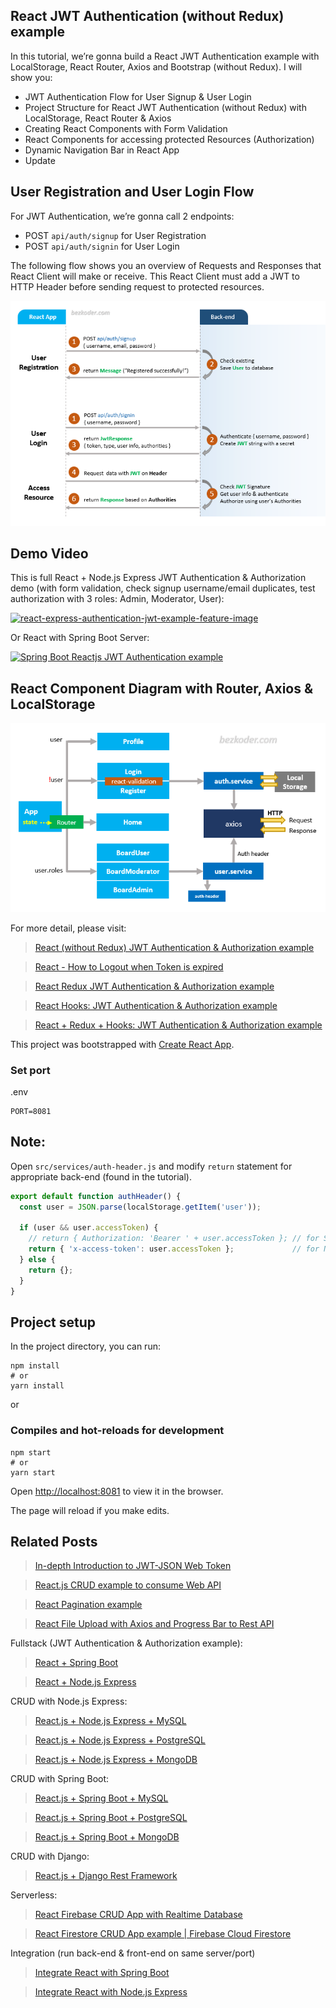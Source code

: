 ## React JWT Authentication (without Redux) example

In this tutorial, we’re gonna build a React JWT Authentication example with LocalStorage, React Router, Axios and Bootstrap (without Redux). I will show you:

- JWT Authentication Flow for User Signup & User Login
- Project Structure for React JWT Authentication (without Redux) with LocalStorage, React Router & Axios
- Creating React Components with Form Validation
- React Components for accessing protected Resources (Authorization)
- Dynamic Navigation Bar in React App
- Update

## User Registration and User Login Flow
For JWT Authentication, we’re gonna call 2 endpoints:

- POST `api/auth/signup` for User Registration
- POST `api/auth/signin` for User Login

The following flow shows you an overview of Requests and Responses that React Client will make or receive. This React Client must add a JWT to HTTP Header before sending request to protected resources.

![react-jwt-authentication-flow](react-jwt-authentication-flow.png)

## Demo Video
This is full React + Node.js Express JWT Authentication & Authorization demo (with form validation, check signup username/email duplicates, test authorization with 3 roles: Admin, Moderator, User):

[![react-express-authentication-jwt-example-feature-image](http://img.youtube.com/vi/tNcWX9qPcCM/0.jpg)](http://www.youtube.com/watch?v=tNcWX9qPcCM "React + Node.js Express JWT Authentication & Authorization demo")

Or React with Spring Boot Server:

[![Spring Boot Reactjs JWT Authentication example](http://img.youtube.com/vi/CsgtYvlR7xk/0.jpg)](http://www.youtube.com/watch?v=CsgtYvlR7xk "Spring Boot Reactjs JWT Authentication example")

## React Component Diagram with Router, Axios & LocalStorage

![react-jwt-authentication-project-overview](react-jwt-authentication-project-overview.png)

For more detail, please visit:
> [React (without Redux) JWT Authentication & Authorization example](https://bezkoder.com/react-jwt-auth/)

> [React - How to Logout when Token is expired](https://www.bezkoder.com/react-logout-token-expired/)

> [React Redux JWT Authentication & Authorization example](https://bezkoder.com/react-redux-jwt-auth/)

> [React Hooks: JWT Authentication & Authorization example](https://bezkoder.com/react-hooks-jwt-auth/)

> [React + Redux + Hooks: JWT Authentication & Authorization example](https://bezkoder.com/react-hooks-redux-login-registration-example/)

This project was bootstrapped with [Create React App](https://github.com/facebook/create-react-app).

### Set port
.env
```
PORT=8081
```

## Note:
Open `src/services/auth-header.js` and modify `return` statement for appropriate back-end (found in the tutorial).

```js
export default function authHeader() {
  const user = JSON.parse(localStorage.getItem('user'));

  if (user && user.accessToken) {
    // return { Authorization: 'Bearer ' + user.accessToken }; // for Spring Boot back-end
    return { 'x-access-token': user.accessToken };             // for Node.js Express back-end
  } else {
    return {};
  }
}
```

## Project setup

In the project directory, you can run:

```
npm install
# or
yarn install
```

or

### Compiles and hot-reloads for development

```
npm start
# or
yarn start
```

Open [http://localhost:8081](http://localhost:8081) to view it in the browser.

The page will reload if you make edits.

## Related Posts
> [In-depth Introduction to JWT-JSON Web Token](https://bezkoder.com/jwt-json-web-token/)

> [React.js CRUD example to consume Web API](https://bezkoder.com/react-crud-web-api/)

> [React Pagination example](https://bezkoder.com/react-pagination-material-ui/)

> [React File Upload with Axios and Progress Bar to Rest API](https://bezkoder.com/react-file-upload-axios/)

Fullstack (JWT Authentication & Authorization example):
> [React + Spring Boot](https://bezkoder.com/spring-boot-react-jwt-auth/)

> [React + Node.js Express](https://bezkoder.com/react-express-authentication-jwt/)

CRUD with Node.js Express:
> [React.js + Node.js Express + MySQL](https://bezkoder.com/react-node-express-mysql/)

> [React.js + Node.js Express + PostgreSQL](https://bezkoder.com/react-node-express-postgresql/)

> [React.js + Node.js Express + MongoDB](https://bezkoder.com/react-node-express-mongodb-mern-stack/)

CRUD with Spring Boot:
> [React.js + Spring Boot + MySQL](https://bezkoder.com/react-spring-boot-crud/)

> [React.js + Spring Boot + PostgreSQL](https://bezkoder.com/spring-boot-react-postgresql/)

> [React.js + Spring Boot + MongoDB](https://bezkoder.com/react-spring-boot-mongodb/)

CRUD with Django:
> [React.js + Django Rest Framework](https://bezkoder.com/django-react-axios-rest-framework/)

Serverless:
> [React Firebase CRUD App with Realtime Database](https://bezkoder.com/react-firebase-crud/)

> [React Firestore CRUD App example | Firebase Cloud Firestore](https://bezkoder.com/react-firestore-crud/)

Integration (run back-end & front-end on same server/port)
> [Integrate React with Spring Boot](https://bezkoder.com/integrate-reactjs-spring-boot/)

> [Integrate React with Node.js Express](https://bezkoder.com/integrate-react-express-same-server-port/)
